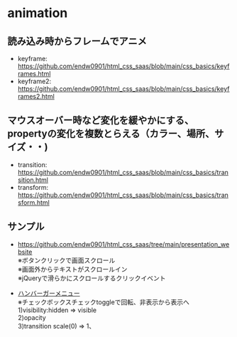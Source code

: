 # animation

## 読み込み時からフレームでアニメ 
- keyframe: https://github.com/endw0901/html_css_saas/blob/main/css_basics/keyframes.html
- keyframe2: https://github.com/endw0901/html_css_saas/blob/main/css_basics/keyframes2.html

## マウスオーバー時など変化を緩やかにする、propertyの変化を複数とらえる（カラー、場所、サイズ・・)
- transition: https://github.com/endw0901/html_css_saas/blob/main/css_basics/transition.html
- transform: https://github.com/endw0901/html_css_saas/blob/main/css_basics/transform.html

## サンプル
- https://github.com/endw0901/html_css_saas/tree/main/presentation_website <br>
※ボタンクリックで画面スクロール <br>
※画面外からテキストがスクロールイン <br>
※jQueryで滑らかにスクロールするクリックイベント<br>


- [ハンバーガーメニュー](https://github.com/endw0901/html_css_saas/tree/main/hamburger_overlay_menu) <br>
※チェックボックスチェックtoggleで回転、非表示から表示へ<br>
1)visibility:hidden => visible <br>
2)opacity<br>
3)transition scale(0) => 1、
